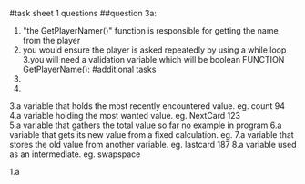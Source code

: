 #task sheet 1 questions
##question 3a:
1. "the GetPlayerNamer()" function is responsible for getting the name from the player
2. you would ensure the player is asked repeatedly by using a while loop
3.you will need a validation variable which will be boolean
	FUNCTION GetPlayerName():
#additional tasks
1.
2.
3.a variable that holds the most recently encountered value. eg. count 94
4.a variable holding the most wanted value. eg. NextCard 123	  
5.a variable that gathers the total value so far no example in program
6.a variable that gets its new value from a fixed calculation. eg. 
7.a variable that stores the old value from another variable. eg. lastcard 187
8.a variable used as an intermediate. eg. swapspace

1.a 